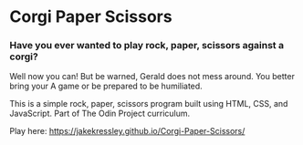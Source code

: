 # Corgi Paper Scissors

### Have you ever wanted to play rock, paper, scissors against a corgi?

Well now you can! But be warned, Gerald does not mess around. You better bring your A game or be prepared to be humiliated.

This is a simple rock, paper, scissors program built using HTML, CSS, and JavaScript. Part of The Odin Project curriculum.

Play here: https://jakekressley.github.io/Corgi-Paper-Scissors/

